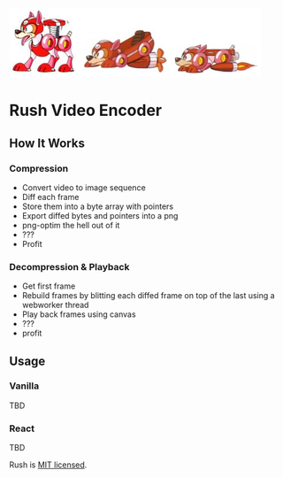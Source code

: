 ![Rush](./rush.png)
# Rush Video Encoder

## How It Works

### Compression
- Convert video to image sequence
- Diff each frame
- Store them into a byte array with pointers
- Export diffed bytes and pointers into a png
- png-optim the hell out of it
- ???
- Profit

### Decompression & Playback
- Get first frame
- Rebuild frames by blitting each diffed frame on top of the last using a webworker thread
- Play back frames using canvas
- ??? 
- profit

## Usage

### Vanilla
  TBD
### React
  TBD


Rush is [MIT licensed](./LICENSE).